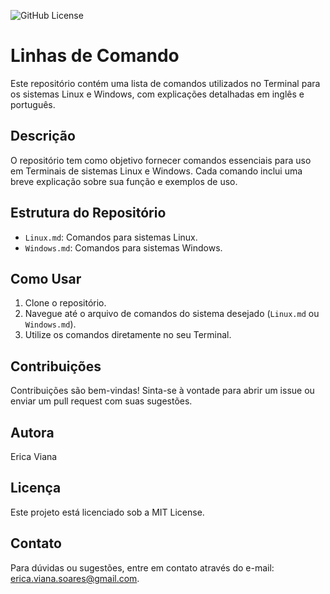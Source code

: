 ![GitHub License](https://img.shields.io/github/license/ericaviana12/Linhas-de-comando?style=flat-square)

# Linhas de Comando

Este repositório contém uma lista de comandos utilizados no Terminal para os sistemas Linux e Windows, com explicações detalhadas em inglês e português.

## Descrição

O repositório tem como objetivo fornecer comandos essenciais para uso em Terminais de sistemas Linux e Windows. Cada comando inclui uma breve explicação sobre sua função e exemplos de uso.

## Estrutura do Repositório

- `Linux.md`: Comandos para sistemas Linux.
- `Windows.md`: Comandos para sistemas Windows.

## Como Usar

1. Clone o repositório.
2. Navegue até o arquivo de comandos do sistema desejado (`Linux.md` ou `Windows.md`).
3. Utilize os comandos diretamente no seu Terminal.

## Contribuições

Contribuições são bem-vindas! Sinta-se à vontade para abrir um issue ou enviar um pull request com suas sugestões.

## Autora

Erica Viana

## Licença

Este projeto está licenciado sob a MIT License.

## Contato

Para dúvidas ou sugestões, entre em contato através do e-mail: [erica.viana.soares@gmail.com](mailto:erica.viana.soares@gmail.com).
